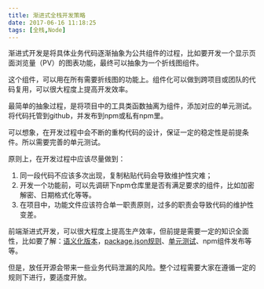 ```yaml
---
title: 渐进式全栈开发策略
date: 2017-06-16 11:18:25
tags: [全栈,Node]
---
```


渐进式开发是将具体业务代码逐渐抽象为公共组件的过程，比如要开发一个显示页面浏览量（PV）的图表功能，最终可以抽象为一个折线图组件。

这个组件，可以用在所有需要折线图的功能上。组件化可以做到跨项目或团队的代码复用，可以很大程度上提高开发效率。

最简单的抽象过程，是将项目中的工具类函数抽离为组件，添加对应的单元测试。将代码托管到github，并发布到npm或私有npm里。

可以想象，在开发过程中会不断的重构代码的设计，保证一定的稳定性是前提条件。所以需要完善的单元测试。

原则上，在开发过程中应该尽量做到：
1. 同一段代码不应该多次出现，复制粘贴代码会导致维护性灾难；
2. 开发一个功能前，可以先调研下npm仓库里是否有满足要求的组件，比如加密解密、日期格式化等等。
3. 在项目中，功能文件应该符合单一职责原则，过多的职责会导致代码的维护性变差。


前端渐进式开发，可以很大程度上提高生产效率，但前提是需要一定的知识全面性，比如要了解：[语义化版本](http://semver.org/lang/zh-CN/)，[package.json规则](https://docs.npmjs.com/files/package.json)、[单元测试](https://mochajs.org/)、npm组件发布等等。

但是，放任开源会带来一些业务代码泄漏的风险。整个过程需要大家在遵循一定的规则下进行，要适度开放。

